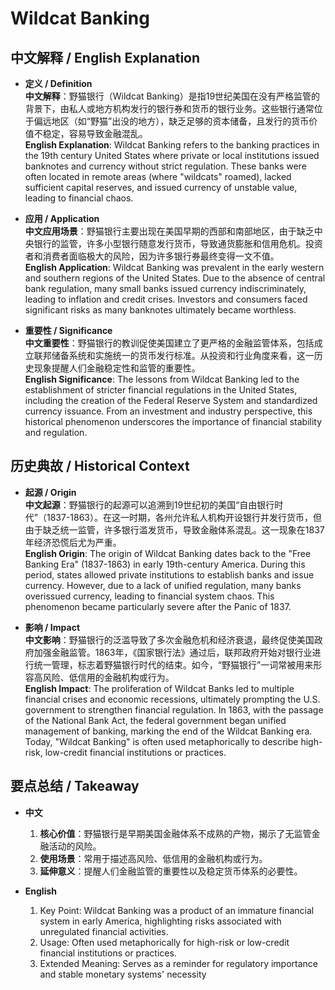 # Wildcat Banking

## 中文解释 / English Explanation

* **定义 / Definition**  
  **中文解释**：野猫银行（Wildcat Banking）是指19世纪美国在没有严格监管的背景下，由私人或地方机构发行的银行券和货币的银行业务。这些银行通常位于偏远地区（如“野猫”出没的地方），缺乏足够的资本储备，且发行的货币价值不稳定，容易导致金融混乱。  
  **English Explanation**: Wildcat Banking refers to the banking practices in the 19th century United States where private or local institutions issued banknotes and currency without strict regulation. These banks were often located in remote areas (where "wildcats" roamed), lacked sufficient capital reserves, and issued currency of unstable value, leading to financial chaos.

* **应用 / Application**  
  **中文应用场景**：野猫银行主要出现在美国早期的西部和南部地区，由于缺乏中央银行的监管，许多小型银行随意发行货币，导致通货膨胀和信用危机。投资者和消费者面临极大的风险，因为许多银行券最终变得一文不值。  
  **English Application**: Wildcat Banking was prevalent in the early western and southern regions of the United States. Due to the absence of central bank regulation, many small banks issued currency indiscriminately, leading to inflation and credit crises. Investors and consumers faced significant risks as many banknotes ultimately became worthless.

* **重要性 / Significance**  
  **中文重要性**：野猫银行的教训促使美国建立了更严格的金融监管体系，包括成立联邦储备系统和实施统一的货币发行标准。从投资和行业角度来看，这一历史现象提醒人们金融稳定性和监管的重要性。  
  **English Significance**: The lessons from Wildcat Banking led to the establishment of stricter financial regulations in the United States, including the creation of the Federal Reserve System and standardized currency issuance. From an investment and industry perspective, this historical phenomenon underscores the importance of financial stability and regulation.

## 历史典故 / Historical Context

* **起源 / Origin**  
  **中文起源**：野猫银行的起源可以追溯到19世纪初的美国“自由银行时代”（1837-1863）。在这一时期，各州允许私人机构开设银行并发行货币，但由于缺乏统一监管，许多银行滥发货币，导致金融体系混乱。这一现象在1837年经济恐慌后尤为严重。  
  **English Origin**: The origin of Wildcat Banking dates back to the "Free Banking Era" (1837-1863) in early 19th-century America. During this period, states allowed private institutions to establish banks and issue currency. However, due to a lack of unified regulation, many banks overissued currency, leading to financial system chaos. This phenomenon became particularly severe after the Panic of 1837.

* **影响 / Impact**  
  **中文影响**：野猫银行的泛滥导致了多次金融危机和经济衰退，最终促使美国政府加强金融监管。1863年，《国家银行法》通过后，联邦政府开始对银行业进行统一管理，标志着野猫银行时代的结束。如今，“野猫银行”一词常被用来形容高风险、低信用的金融机构或行为。  
  **English Impact**: The proliferation of Wildcat Banks led to multiple financial crises and economic recessions, ultimately prompting the U.S. government to strengthen financial regulation. In 1863, with the passage of the National Bank Act, the federal government began unified management of banking, marking the end of the Wildcat Banking era. Today, "Wildcat Banking" is often used metaphorically to describe high-risk, low-credit financial institutions or practices.

## 要点总结 / Takeaway

* **中文**  
  1. **核心价值**：野猫银行是早期美国金融体系不成熟的产物，揭示了无监管金融活动的风险。
  2. **使用场景**：常用于描述高风险、低信用的金融机构或行为。
  3. **延伸意义**：提醒人们金融监管的重要性以及稳定货币体系的必要性。

* **English**  
  1. Key Point: Wildcat Banking was a product of an immature financial system in early America, highlighting risks associated with unregulated financial activities.
  2. Usage: Often used metaphorically for high-risk or low-credit financial institutions or practices.
  3. Extended Meaning: Serves as a reminder for regulatory importance and stable monetary systems' necessity